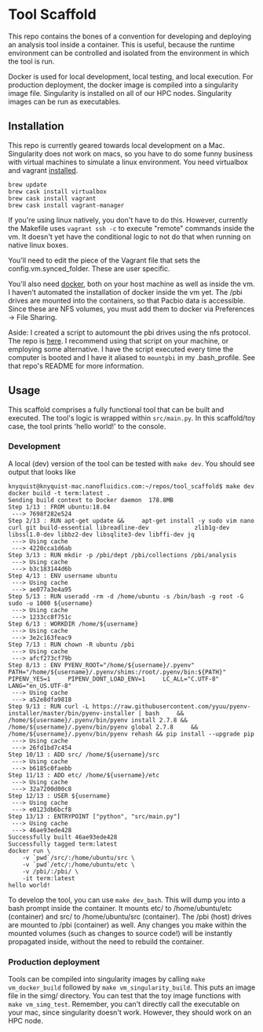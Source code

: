 # Tool Scaffold

This repo contains the bones of a convention for developing and deploying an analysis tool
inside a container. This is useful, because the runtime environment can be controlled and
isolated from the environment in which the tool is run.

Docker is used for local development, local testing, and local execution. For production deployment,
the docker image is compiled into a singularity image file. Singularity is installed on all of our
HPC nodes. Singularity images can be run as executables.

## Installation

This repo is currently geared towards local development on a Mac. Singularity does not work on macs, so
you have to do some funny business with virtual machines to simulate a linux environment.
You need virtualbox and vagrant [installed](https://sourabhbajaj.com/mac-setup/Vagrant/README.html).
```aidl
brew update
brew cask install virtualbox
brew cask install vagrant
brew cask install vagrant-manager 
``` 

If you're using linux natively, you don't have to do this. However, currently the Makefile uses
`vagrant ssh -c` to execute "remote" commands inside the vm. It doesn't yet have the conditional logic
to not do that when running on native linux boxes.

You'll need to edit the piece of the Vagrant file that sets the config.vm.synced_folder. These are
user specific.

You'll also need [docker](https://docs.docker.com/docker-for-mac/install/), both on your host machine as 
well as inside the vm. I haven't automated the installation of docker inside the vm yet. The /pbi drives
are mounted into the containers, so that Pacbio data is accessible. Since these are NFS volumes, you must
add them to docker via Preferences -> File Sharing.

Aside: I created a script to automount the pbi drives using the nfs protocol. The repo is 
[here](http://bitbucket.pacificbiosciences.com:7990/users/knyquist/repos/mountpbidrives/browse). I
recommend using that script on your machine, or employing some alternative. I have the script executed
every time the computer is booted and I have it aliased to `mountpbi` in my .bash_profile. See that repo's
README for more information.

## Usage

This scaffold comprises a fully functional tool that can be built and executed. The tool's logic is wrapped
within `src/main.py`. In this scaffold/toy case, the tool prints 'hello world!' to the console.

### Development

A local (dev) version of the tool can be tested with `make dev`. You should see output that looks like
```aidl
knyquist@knyquist-mac.nanofluidics.com:~/repos/tool_scaffold$ make dev
docker build -t term:latest .
Sending build context to Docker daemon  178.8MB
Step 1/13 : FROM ubuntu:18.04
 ---> 7698f282e524
Step 2/13 : RUN apt-get update &&     apt-get install -y sudo vim nano curl git build-essential libreadline-dev             zlib1g-dev libssl1.0-dev libbz2-dev libsqlite3-dev libffi-dev jq
 ---> Using cache
 ---> 4220cca1d6ab
Step 3/13 : RUN mkdir -p /pbi/dept /pbi/collections /pbi/analysis
 ---> Using cache
 ---> b3c183144d6b
Step 4/13 : ENV username ubuntu
 ---> Using cache
 ---> ae077a3e4a95
Step 5/13 : RUN useradd -rm -d /home/ubuntu -s /bin/bash -g root -G sudo -u 1000 ${username}
 ---> Using cache
 ---> 1233cc8f751c
Step 6/13 : WORKDIR /home/${username}
 ---> Using cache
 ---> 3e2c163feac9
Step 7/13 : RUN chown -R ubuntu /pbi
 ---> Using cache
 ---> afcf273cf79b
Step 8/13 : ENV PYENV_ROOT="/home/${username}/.pyenv"     PATH="/home/${username}/.pyenv/shims:/root/.pyenv/bin:${PATH}"     PIPENV_YES=1     PIPENV_DONT_LOAD_ENV=1     LC_ALL="C.UTF-8"     LANG="en_US.UTF-8"
 ---> Using cache
 ---> a52e8dfa9818
Step 9/13 : RUN curl -L https://raw.githubusercontent.com/yyuu/pyenv-installer/master/bin/pyenv-installer | bash     && /home/${username}/.pyenv/bin/pyenv install 2.7.8 && /home/${username}/.pyenv/bin/pyenv global 2.7.8     && /home/${username}/.pyenv/bin/pyenv rehash && pip install --upgrade pip
 ---> Using cache
 ---> 26fd1bd7c454
Step 10/13 : ADD src/ /home/${username}/src
 ---> Using cache
 ---> b6185c0faebb
Step 11/13 : ADD etc/ /home/${username}/etc
 ---> Using cache
 ---> 32a7200d00c8
Step 12/13 : USER ${username}
 ---> Using cache
 ---> e0123db6bcf8
Step 13/13 : ENTRYPOINT ["python", "src/main.py"]
 ---> Using cache
 ---> 46ae93ede428
Successfully built 46ae93ede428
Successfully tagged term:latest
docker run \
	-v `pwd`/src/:/home/ubuntu/src \
    -v `pwd`/etc/:/home/ubuntu/etc \
    -v /pbi/:/pbi/ \
    -it term:latest
hello world!
```
To develop the tool, you can use `make dev_bash`. This will dump you into a bash prompt inside the
container. It mounts etc/ to /home/ubuntu/etc (container) and src/ to /home/ubuntu/src (container). 
The /pbi (host) drives are mounted to /pbi (container) as well. Any changes you make within the
mounted volumes (such as changes to source code!) will be instantly propagated inside, without the need
to rebuild the container. 

### Production deployment

Tools can be compiled into singularity images by calling `make vm_docker_build` followed by 
`make vm_singularity_build`. This puts an image file in the simg/ directory. You can test that the toy
image functions with `make vm_simg_test`. Remember, you can't directly call the executable on your mac,
since singularity doesn't work. However, they should work on an HPC node.
